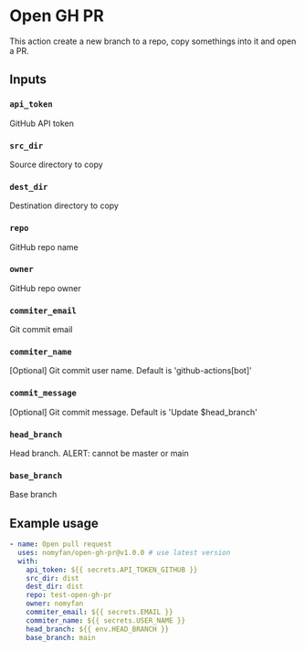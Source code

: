 # Open GH PR

This action create a new branch to a repo, copy somethings into it and open a PR.

## Inputs

### `api_token`

GitHub API token

### `src_dir`

Source directory to copy

### `dest_dir`

Destination directory to copy

### `repo`

GitHub repo name

### `owner`

GitHub repo owner

### `commiter_email`

Git commit email

### `commiter_name`

[Optional] Git commit user name. Default is 'github-actions[bot]'

### `commit_message`

[Optional] Git commit message. Default is 'Update $head_branch'

### `head_branch`

Head branch. ALERT: cannot be master or main

### `base_branch`

Base branch

## Example usage

```yml
- name: Open pull request
  uses: nomyfan/open-gh-pr@v1.0.0 # use latest version
  with:
    api_token: ${{ secrets.API_TOKEN_GITHUB }}
    src_dir: dist
    dest_dir: dist
    repo: test-open-gh-pr
    owner: nomyfan
    commiter_email: ${{ secrets.EMAIL }}
    commiter_name: ${{ secrets.USER_NAME }}
    head_branch: ${{ env.HEAD_BRANCH }}
    base_branch: main
```
